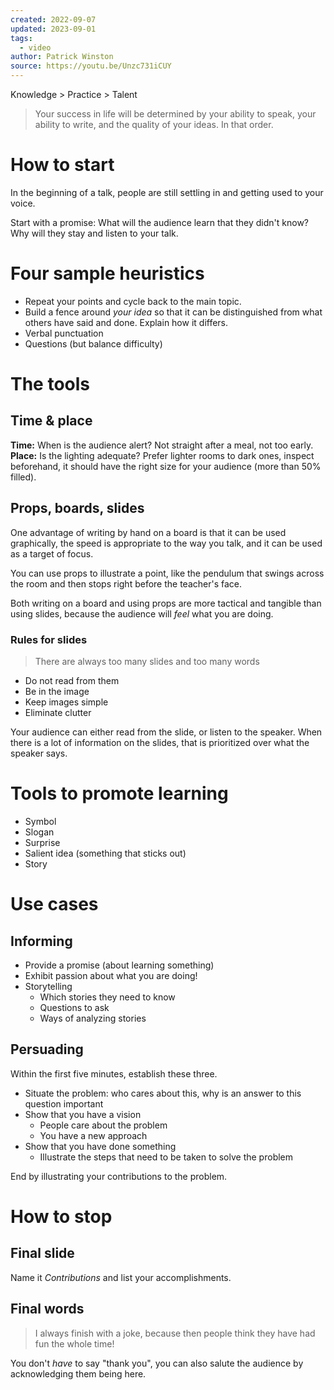 ```yaml
---
created: 2022-09-07
updated: 2023-09-01
tags:
  - video
author: Patrick Winston
source: https://youtu.be/Unzc731iCUY
---
```

Knowledge > Practice > Talent 

> Your success in life will be determined by your ability to speak, your ability to write, and the quality of your ideas. In that order.

# How to start

In the beginning of a talk, people are still settling in and getting used to your voice.

Start with a promise: What will the audience learn that they didn't know? Why will they stay and listen to your talk.

# Four sample heuristics

- Repeat your points and cycle back to the main topic.
- Build a fence around *your idea* so that it can be distinguished from what others have said and done. Explain how it differs.
- Verbal punctuation
- Questions (but balance difficulty)

# The tools

## Time & place

**Time:** When is the audience alert? Not straight after a meal, not too early.
**Place:** Is the lighting adequate? Prefer lighter rooms to dark ones, inspect beforehand, it should have the right size for your audience (more than 50% filled).

## Props, boards, slides

One advantage of writing by hand on a board is that it can be used graphically, the speed is appropriate to the way you talk, and it can be used as a target of focus.

You can use props to illustrate a point, like the pendulum that swings across the room and then stops right before the teacher's face.

Both writing on a board and using props are more tactical and tangible than using slides, because the audience will *feel* what you are doing.

### Rules for slides

> There are always too many slides and too many words

- Do not read from them
- Be in the image
- Keep images simple
- Eliminate clutter

Your audience can either read from the slide, or listen to the speaker. When there is a lot of information on the slides, that is prioritized over what the speaker says.

# Tools to promote learning

- Symbol
- Slogan
- Surprise
- Salient idea (something that sticks out)
- Story

# Use cases

## Informing

- Provide a promise (about learning something)
- Exhibit passion about what you are doing!
- Storytelling
	- Which stories they need to know
	- Questions to ask
	- Ways of analyzing stories

## Persuading

Within the first five minutes, establish these three.
- Situate the problem: who cares about this, why is an answer to this question important
- Show that you have a vision
	- People care about the problem
	- You have a new approach
- Show that you have done something
	- Illustrate the steps that need to be taken to solve the problem

End by illustrating your contributions to the problem.

# How to stop

## Final slide

Name it *Contributions* and list your accomplishments.

## Final words

> I always finish with a joke, because then people think they have had fun the whole time!

You don't *have* to say "thank you", you can also salute the audience by acknowledging them being here.
